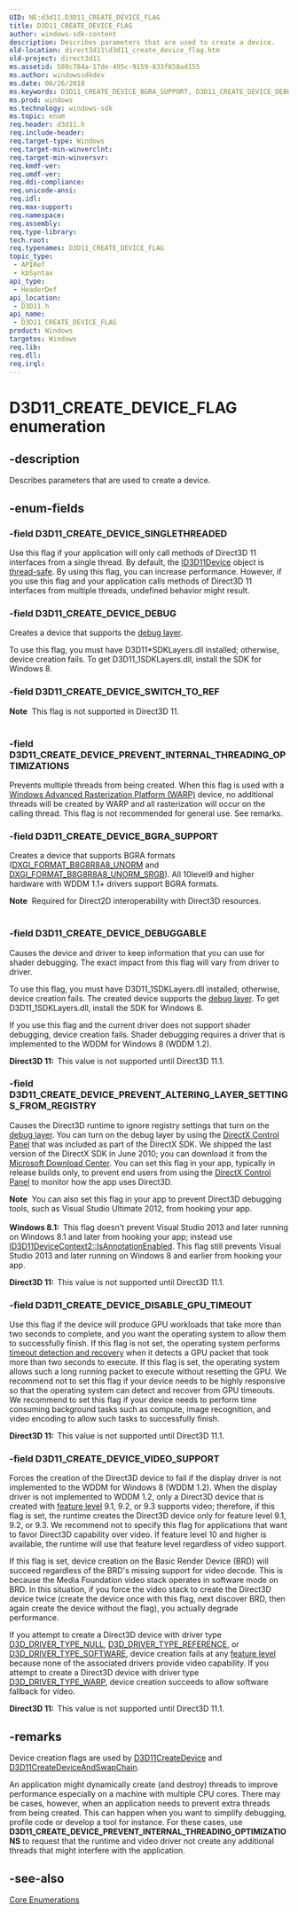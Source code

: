 ```yaml
---
UID: NE:d3d11.D3D11_CREATE_DEVICE_FLAG
title: D3D11_CREATE_DEVICE_FLAG
author: windows-sdk-content
description: Describes parameters that are used to create a device.
old-location: direct3d11\d3d11_create_device_flag.htm
old-project: direct3d11
ms.assetid: 580c784a-17de-495c-9159-833f858ad155
ms.author: windowssdkdev
ms.date: 06/26/2018
ms.keywords: D3D11_CREATE_DEVICE_BGRA_SUPPORT, D3D11_CREATE_DEVICE_DEBUG, D3D11_CREATE_DEVICE_DEBUGGABLE, D3D11_CREATE_DEVICE_DISABLE_GPU_TIMEOUT, D3D11_CREATE_DEVICE_FLAG, D3D11_CREATE_DEVICE_FLAG enumeration [Direct3D 11], D3D11_CREATE_DEVICE_PREVENT_ALTERING_LAYER_SETTINGS_FROM_REGISTRY, D3D11_CREATE_DEVICE_PREVENT_INTERNAL_THREADING_OPTIMIZATIONS, D3D11_CREATE_DEVICE_SINGLETHREADED, D3D11_CREATE_DEVICE_SWITCH_TO_REF, D3D11_CREATE_DEVICE_VIDEO_SUPPORT, d3d11/D3D11_CREATE_DEVICE_BGRA_SUPPORT, d3d11/D3D11_CREATE_DEVICE_DEBUG, d3d11/D3D11_CREATE_DEVICE_DEBUGGABLE, d3d11/D3D11_CREATE_DEVICE_DISABLE_GPU_TIMEOUT, d3d11/D3D11_CREATE_DEVICE_FLAG, d3d11/D3D11_CREATE_DEVICE_PREVENT_ALTERING_LAYER_SETTINGS_FROM_REGISTRY, d3d11/D3D11_CREATE_DEVICE_PREVENT_INTERNAL_THREADING_OPTIMIZATIONS, d3d11/D3D11_CREATE_DEVICE_SINGLETHREADED, d3d11/D3D11_CREATE_DEVICE_SWITCH_TO_REF, d3d11/D3D11_CREATE_DEVICE_VIDEO_SUPPORT, d68526ea-ccc4-6cc8-c252-eefe99541f51, direct3d11.d3d11_create_device_flag
ms.prod: windows
ms.technology: windows-sdk
ms.topic: enum
req.header: d3d11.h
req.include-header: 
req.target-type: Windows
req.target-min-winverclnt: 
req.target-min-winversvr: 
req.kmdf-ver: 
req.umdf-ver: 
req.ddi-compliance: 
req.unicode-ansi: 
req.idl: 
req.max-support: 
req.namespace: 
req.assembly: 
req.type-library: 
tech.root: 
req.typenames: D3D11_CREATE_DEVICE_FLAG
topic_type:
 - APIRef
 - kbSyntax
api_type:
 - HeaderDef
api_location:
 - D3D11.h
api_name:
 - D3D11_CREATE_DEVICE_FLAG
product: Windows
targetos: Windows
req.lib: 
req.dll: 
req.irql: 
---
```


# D3D11_CREATE_DEVICE_FLAG enumeration


## -description


Describes parameters that are used to create a device.


## -enum-fields




### -field D3D11_CREATE_DEVICE_SINGLETHREADED

Use this flag if your application will only call methods of Direct3D 11 interfaces from a single thread. By default, the <a href="https://msdn.microsoft.com/2f2559d9-1cd6-44f6-90e2-ee0f86e39f78">ID3D11Device</a> object is  <a href="https://msdn.microsoft.com/0c4f984e-4dd0-4714-b911-592ca86d5dc0">thread-safe</a>. 
        By using this flag, you can increase performance. However, if you use this flag and your application calls methods of Direct3D 11 interfaces from multiple threads, undefined behavior might result.


### -field D3D11_CREATE_DEVICE_DEBUG

Creates a device that supports the <a href="https://msdn.microsoft.com/library/Ff476881(v=VS.85).aspx">debug layer</a>. 

To use this flag, you must have D3D11*SDKLayers.dll installed; otherwise, device creation fails. To get D3D11_1SDKLayers.dll, install the SDK for Windows 8.


### -field D3D11_CREATE_DEVICE_SWITCH_TO_REF

<div class="alert"><b>Note</b>  This flag is not supported in Direct3D 11.</div>
<div> </div>

### -field D3D11_CREATE_DEVICE_PREVENT_INTERNAL_THREADING_OPTIMIZATIONS

Prevents multiple threads from being created. When this flag is used with a <a href="https://msdn.microsoft.com/C40A96EB-64AA-46EB-85A9-7C996ABC8BFE">Windows Advanced Rasterization Platform (WARP)</a> device, no additional threads will be created by WARP 
        and all rasterization will occur on the calling thread. This flag is not recommended for general use. See remarks.


### -field D3D11_CREATE_DEVICE_BGRA_SUPPORT

Creates a device that supports BGRA formats (<a href="https://msdn.microsoft.com/library/Bb173059(v=VS.85).aspx">DXGI_FORMAT_B8G8R8A8_UNORM</a> and <a href="https://msdn.microsoft.com/library/Bb173059(v=VS.85).aspx">DXGI_FORMAT_B8G8R8A8_UNORM_SRGB</a>). All 10level9 and higher hardware with WDDM 1.1+ drivers support BGRA formats. 

<div class="alert"><b>Note</b>  Required for Direct2D interoperability with Direct3D resources.</div>
<div> </div>

### -field D3D11_CREATE_DEVICE_DEBUGGABLE

Causes the device and driver to keep information that you can use for shader debugging.  The exact impact from this flag will vary from driver to driver.  

To use this flag, you must have D3D11_1SDKLayers.dll installed; otherwise, device creation fails. The created device supports the <a href="https://msdn.microsoft.com/library/Ff476881(v=VS.85).aspx">debug layer</a>. To get D3D11_1SDKLayers.dll, install the SDK for Windows 8.

If you use this flag and the current driver does not support shader debugging, device creation fails. Shader debugging requires a driver that is implemented to the WDDM for Windows 8 (WDDM 1.2).

<b>Direct3D 11:  </b>This value is not supported until Direct3D 11.1.


### -field D3D11_CREATE_DEVICE_PREVENT_ALTERING_LAYER_SETTINGS_FROM_REGISTRY

Causes the Direct3D runtime to ignore registry settings that turn on the <a href="https://msdn.microsoft.com/library/Ff476881(v=VS.85).aspx">debug layer</a>. You can turn on the debug layer by using the <a href="http://msdn.microsoft.com/en-us/library/bb219725(VS.85).aspx">DirectX Control Panel</a> that was included as part of the DirectX SDK. We shipped the last version of the DirectX SDK in June 2010; you can download it from the <a href="http://go.microsoft.com/fwlink/p/?linkid=226640">Microsoft Download Center</a>. You can set this flag in your app, typically in release builds only, to prevent end users from using the <a href="http://msdn.microsoft.com/en-us/library/bb219725(VS.85).aspx">DirectX Control Panel</a> to monitor how the app uses Direct3D.

<div class="alert"><b>Note</b>  You can also set this flag in your app to prevent Direct3D debugging tools, such as Visual Studio Ultimate 2012, from hooking your app.</div>
<div> </div>
<b>Windows 8.1:  </b>This flag doesn't prevent Visual Studio 2013 and later running on Windows 8.1 and later from hooking your app; instead use <a href="https://msdn.microsoft.com/76096836-ab68-468e-a54a-a93ecb0bdb88">ID3D11DeviceContext2::IsAnnotationEnabled</a>. This flag still prevents Visual Studio 2013 and later running on Windows 8 and earlier from hooking your app. 

<b>Direct3D 11:  </b>This value is not supported until Direct3D 11.1.


### -field D3D11_CREATE_DEVICE_DISABLE_GPU_TIMEOUT

Use this flag if the device will produce GPU workloads that take more than two seconds to complete, and you want the operating system to allow them to successfully finish. If this flag is not set, the operating system performs <a href="https://msdn.microsoft.com/f410eec7-026f-41e0-8c60-72f651659ead">timeout detection and recovery</a> when it detects a GPU packet that took more than two seconds to execute. If this flag is set, the operating system allows such a long running packet to execute without resetting the GPU. We recommend not to set this flag if your device needs to be highly responsive so that the operating system can detect and recover from GPU timeouts. We recommend to set this flag if your device needs to perform time consuming background tasks such as compute, image recognition, and video encoding to allow such tasks to successfully finish.

<b>Direct3D 11:  </b>This value is not supported until Direct3D 11.1.


### -field D3D11_CREATE_DEVICE_VIDEO_SUPPORT

Forces the creation of the Direct3D device to fail if the display driver is not implemented to the WDDM for Windows 8 (WDDM 1.2). When the display driver is not implemented to WDDM 1.2, only a Direct3D device that is created with <a href="https://msdn.microsoft.com/library/Ff476876(v=VS.85).aspx">feature level</a> 9.1, 9.2, or 9.3 supports video; therefore, if this flag is set, the runtime creates the Direct3D device only for feature level 9.1, 9.2, or 9.3. We recommend not to specify this flag for applications that want to favor Direct3D capability over video. If feature level 10 and higher is available, the runtime will use that feature level regardless of video support.

If this flag is set, device creation on the Basic Render Device (BRD) will succeed regardless of the BRD's missing support for video decode. This is because the Media Foundation video stack operates in software mode on BRD. In this situation, if you force the video stack to create the Direct3D device twice (create the device once with this flag, next discover BRD, then again create the device without the flag), you actually degrade performance.

If you attempt to create a Direct3D device with driver type <a href="https://msdn.microsoft.com/library/Ff476328(v=VS.85).aspx">D3D_DRIVER_TYPE_NULL</a>, <a href="https://msdn.microsoft.com/library/Ff476328(v=VS.85).aspx">D3D_DRIVER_TYPE_REFERENCE</a>, or <a href="https://msdn.microsoft.com/library/Ff476328(v=VS.85).aspx">D3D_DRIVER_TYPE_SOFTWARE</a>, device creation fails at any <a href="https://msdn.microsoft.com/library/Ff476876(v=VS.85).aspx">feature level</a> because none of the associated drivers provide video capability. If you attempt to create a Direct3D device with driver type <a href="https://msdn.microsoft.com/library/Ff476328(v=VS.85).aspx">D3D_DRIVER_TYPE_WARP</a>, device creation succeeds to allow software fallback for video.

<b>Direct3D 11:  </b>This value is not supported until Direct3D 11.1.


## -remarks



Device creation flags are used by <a href="https://msdn.microsoft.com/d1c85ec0-84a8-41ff-9cbe-f47bbaa5863b">D3D11CreateDevice</a> and <a href="https://msdn.microsoft.com/84d73e8c-f13c-4343-91de-57f9f8a0ad96">D3D11CreateDeviceAndSwapChain</a>.

An application might dynamically create (and destroy) threads to improve performance especially on a machine with multiple CPU cores. There may be cases, however, when an application needs to prevent extra threads from being created. This can happen when you want to simplify debugging, profile code or develop a tool for instance. For these cases, use <b>D3D11_CREATE_DEVICE_PREVENT_INTERNAL_THREADING_OPTIMIZATIONS</b> to request that the runtime and video driver not create any additional threads that might interfere with the application.




## -see-also




<a href="https://msdn.microsoft.com/1641713a-5ac8-4597-900b-1bba54f9f522">Core Enumerations</a>
 

 

